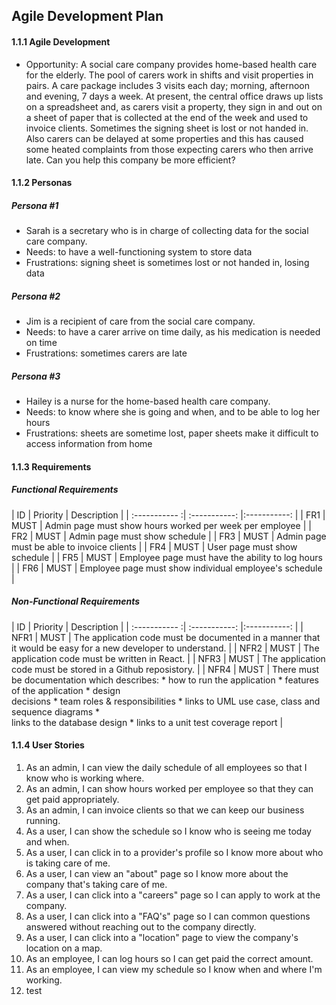 ## Agile Development Plan

#### 1.1.1 Agile Development
* Opportunity: A social care company provides home-based health care for the elderly. The pool of carers work in shifts and visit properties in pairs. A care package includes 3 visits each day; morning, afternoon and evening, 7 days a week. At present, the central office draws up lists on a spreadsheet and, as carers visit a property, they sign in and out on a sheet of paper that is collected at the end of the week and used to invoice clients. Sometimes the signing sheet is lost or not handed in. Also carers can be delayed at some properties and this has caused some heated complaints from those expecting carers who then arrive late. Can you help this company be more efficient?

#### 1.1.2 Personas
##### Persona #1
* Sarah is a secretary who is in charge of collecting data for the social care company.
* Needs: to have a well-functioning system to store data
* Frustrations: signing sheet is sometimes lost or not handed in, losing data

##### Persona #2
* Jim is a recipient of care from the social care company.
* Needs: to have a carer arrive on time daily, as his medication is needed on time
* Frustrations: sometimes carers are late

##### Persona #3
* Hailey is a nurse for the home-based health care company.
* Needs: to know where she is going and when, and to be able to log her hours
* Frustrations: sheets are sometime lost, paper sheets make it difficult to access information from home

#### 1.1.3 Requirements
##### Functional Requirements
| ID | Priority | Description |
| :----------- :| :-----------: |:-----------: |
| FR1 | MUST | Admin page must show hours worked per week per employee |
| FR2 | MUST | Admin page must show schedule |
| FR3 | MUST | Admin page must be able to invoice clients |
| FR4 | MUST | User page must show schedule |
| FR5 | MUST | Employee page must have the ability to log hours |
| FR6 | MUST | Employee page must show individual employee's schedule |

##### Non-Functional Requirements
| ID | Priority | Description |
| :----------- :| :-----------: |:-----------: |
| NFR1 | MUST | The application code must be documented in a manner that it would be easy for a new developer to understand. |
| NFR2 | MUST | The application code must be written in React. |
| NFR3 | MUST | The application code must be stored in a Github reposistory. |
| NFR4 | MUST | There must be documentation which describes: * how to run the application * features of the application * design <br> decisions * team roles & responsibilities * links to UML use case, class and sequence diagrams * <br> links to the database design * links to a unit test coverage report |

#### 1.1.4 User Stories
1. As an admin, I can view the daily schedule of all employees so that I know who is working where.
2. As an admin, I can show hours worked per employee so that they can get paid appropriately.
3. As an admin, I can invoice clients so that we can keep our business running.
4. As a user, I can show the schedule so I know who is seeing me today and when.
5. As a user, I can click in to a provider's profile so I know more about who is taking care of me.
6. As a user, I can view an "about" page so I know more about the company that's taking care of me.
7. As a user, I can click into a "careers" page so I can apply to work at the company.
8. As a user, I can click into a "FAQ's" page so I can common questions answered without reaching out to the company directly.
9. As a user, I can click into a "location" page to view the company's location on a map.
9. As an employee, I can log hours so I can get paid the correct amount.
10. As an employee, I can view my schedule so I know when and where I'm working.
11. test
